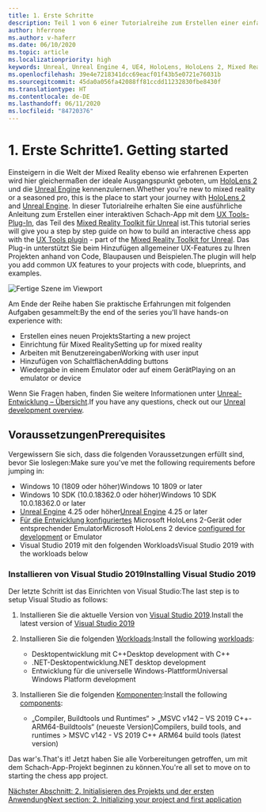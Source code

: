```yaml
---
title: 1. Erste Schritte
description: Teil 1 von 6 einer Tutorialreihe zum Erstellen einer einfachen Schach-App mit der Unreal Engine 4 und dem UX Tools-Plug-In des Mixed Reality-Toolkits
author: hferrone
ms.author: v-haferr
ms.date: 06/10/2020
ms.topic: article
ms.localizationpriority: high
keywords: Unreal, Unreal Engine 4, UE4, HoloLens, HoloLens 2, Mixed Reality, Tutorial, erste Schritte, MRTK, UXT, UX Tools, Dokumentation
ms.openlocfilehash: 39e4e7218341dcc69eacf01f43b5e0721e76031b
ms.sourcegitcommit: 45da0a056fa42088ff81ccdd11232830fbe8430f
ms.translationtype: HT
ms.contentlocale: de-DE
ms.lasthandoff: 06/11/2020
ms.locfileid: "84720376"
---
```

# <a name="1-getting-started"></a><span data-ttu-id="6f9fd-104">1. Erste Schritte</span><span class="sxs-lookup"><span data-stu-id="6f9fd-104">1. Getting started</span></span>

<span data-ttu-id="6f9fd-105">Einsteigern in die Welt der Mixed Reality ebenso wie erfahrenen Experten wird hier gleichermaßen der ideale Ausgangspunkt geboten, um [HoloLens 2](https://docs.microsoft.com/windows/mixed-reality/) und die [Unreal Engine](https://www.unrealengine.com/en-US/) kennenzulernen.</span><span class="sxs-lookup"><span data-stu-id="6f9fd-105">Whether you're new to mixed reality or a seasoned pro, this is the place to start your journey with [HoloLens 2](https://docs.microsoft.com/windows/mixed-reality/) and [Unreal Engine](https://www.unrealengine.com/en-US/).</span></span> <span data-ttu-id="6f9fd-106">In dieser Tutorialreihe erhalten Sie eine ausführliche Anleitung zum Erstellen einer interaktiven Schach-App mit dem [UX Tools-Plug-In](https://github.com/microsoft/MixedReality-UXTools-Unreal), das Teil des [Mixed Reality Toolkit für Unreal](https://github.com/microsoft/MixedRealityToolkit-Unreal) ist.</span><span class="sxs-lookup"><span data-stu-id="6f9fd-106">This tutorial series will give you a step by step guide on how to build an interactive chess app with the [UX Tools plugin](https://github.com/microsoft/MixedReality-UXTools-Unreal) - part of the [Mixed Reality Toolkit for Unreal](https://github.com/microsoft/MixedRealityToolkit-Unreal).</span></span> <span data-ttu-id="6f9fd-107">Das Plug-in unterstützt Sie beim Hinzufügen allgemeiner UX-Features zu Ihren Projekten anhand von Code, Blaupausen und Beispielen.</span><span class="sxs-lookup"><span data-stu-id="6f9fd-107">The plugin will help you add common UX features to your projects with code, blueprints, and examples.</span></span> 

![Fertige Szene im Viewport](images/unreal-uxt/5-endscene.PNG)

<span data-ttu-id="6f9fd-109">Am Ende der Reihe haben Sie praktische Erfahrungen mit folgenden Aufgaben gesammelt:</span><span class="sxs-lookup"><span data-stu-id="6f9fd-109">By the end of the series you'll have hands-on experience with:</span></span>
* <span data-ttu-id="6f9fd-110">Erstellen eines neuen Projekts</span><span class="sxs-lookup"><span data-stu-id="6f9fd-110">Starting a new project</span></span>
* <span data-ttu-id="6f9fd-111">Einrichtung für Mixed Reality</span><span class="sxs-lookup"><span data-stu-id="6f9fd-111">Setting up for mixed reality</span></span>
* <span data-ttu-id="6f9fd-112">Arbeiten mit Benutzereingaben</span><span class="sxs-lookup"><span data-stu-id="6f9fd-112">Working with user input</span></span>
* <span data-ttu-id="6f9fd-113">Hinzufügen von Schaltflächen</span><span class="sxs-lookup"><span data-stu-id="6f9fd-113">Adding buttons</span></span>
* <span data-ttu-id="6f9fd-114">Wiedergabe in einem Emulator oder auf einem Gerät</span><span class="sxs-lookup"><span data-stu-id="6f9fd-114">Playing on an emulator or device</span></span>

<span data-ttu-id="6f9fd-115">Wenn Sie Fragen haben, finden Sie weitere Informationen unter [Unreal-Entwicklung – Übersicht](https://docs.microsoft.com/windows/mixed-reality/unreal-development-overview).</span><span class="sxs-lookup"><span data-stu-id="6f9fd-115">If you have any questions, check out our [Unreal development overview](https://docs.microsoft.com/windows/mixed-reality/unreal-development-overview).</span></span>

## <a name="prerequisites"></a><span data-ttu-id="6f9fd-116">Voraussetzungen</span><span class="sxs-lookup"><span data-stu-id="6f9fd-116">Prerequisites</span></span>
<span data-ttu-id="6f9fd-117">Vergewissern Sie sich, dass die folgenden Voraussetzungen erfüllt sind, bevor Sie loslegen:</span><span class="sxs-lookup"><span data-stu-id="6f9fd-117">Make sure you've met the following requirements before jumping in:</span></span>
* <span data-ttu-id="6f9fd-118">Windows 10 (1809 oder höher)</span><span class="sxs-lookup"><span data-stu-id="6f9fd-118">Windows 10 1809 or later</span></span>
* <span data-ttu-id="6f9fd-119">Windows 10 SDK (10.0.18362.0 oder höher)</span><span class="sxs-lookup"><span data-stu-id="6f9fd-119">Windows 10 SDK 10.0.18362.0 or later</span></span>
* <span data-ttu-id="6f9fd-120">[Unreal Engine](https://www.unrealengine.com/en-US/get-now) 4.25 oder höher</span><span class="sxs-lookup"><span data-stu-id="6f9fd-120">[Unreal Engine](https://www.unrealengine.com/en-US/get-now) 4.25 or later</span></span>
* <span data-ttu-id="6f9fd-121">[Für die Entwicklung konfiguriertes](using-visual-studio.md#enabling-developer-mode) Microsoft HoloLens 2-Gerät oder entsprechender Emulator</span><span class="sxs-lookup"><span data-stu-id="6f9fd-121">Microsoft HoloLens 2 device [configured for development](using-visual-studio.md#enabling-developer-mode) or Emulator</span></span>
* <span data-ttu-id="6f9fd-122">Visual Studio 2019 mit den folgenden Workloads</span><span class="sxs-lookup"><span data-stu-id="6f9fd-122">Visual Studio 2019 with the workloads below</span></span>

### <a name="installing-visual-studio-2019"></a><span data-ttu-id="6f9fd-123">Installieren von Visual Studio 2019</span><span class="sxs-lookup"><span data-stu-id="6f9fd-123">Installing Visual Studio 2019</span></span>
<span data-ttu-id="6f9fd-124">Der letzte Schritt ist das Einrichten von Visual Studio:</span><span class="sxs-lookup"><span data-stu-id="6f9fd-124">The last step is to setup Visual Studio as follows:</span></span>
1. <span data-ttu-id="6f9fd-125">Installieren Sie die aktuelle Version von [Visual Studio 2019](https://visualstudio.microsoft.com/downloads/).</span><span class="sxs-lookup"><span data-stu-id="6f9fd-125">Install the latest version of [Visual Studio 2019](https://visualstudio.microsoft.com/downloads/)</span></span>
2. <span data-ttu-id="6f9fd-126">Installieren Sie die folgenden [Workloads](https://docs.microsoft.com/visualstudio/install/modify-visual-studio?view=vs-2019#modify-workloads):</span><span class="sxs-lookup"><span data-stu-id="6f9fd-126">Install the following [workloads](https://docs.microsoft.com/visualstudio/install/modify-visual-studio?view=vs-2019#modify-workloads):</span></span>
    * <span data-ttu-id="6f9fd-127">Desktopentwicklung mit C++</span><span class="sxs-lookup"><span data-stu-id="6f9fd-127">Desktop development with C++</span></span>
    * <span data-ttu-id="6f9fd-128">.NET-Desktopentwicklung</span><span class="sxs-lookup"><span data-stu-id="6f9fd-128">.NET desktop development</span></span>
    * <span data-ttu-id="6f9fd-129">Entwicklung für die universelle Windows-Plattform</span><span class="sxs-lookup"><span data-stu-id="6f9fd-129">Universal Windows Platform development</span></span>

3. <span data-ttu-id="6f9fd-130">Installieren Sie die folgenden [Komponenten](https://docs.microsoft.com/visualstudio/install/modify-visual-studio?view=vs-2019#modify-individual-components):</span><span class="sxs-lookup"><span data-stu-id="6f9fd-130">Install the following [components](https://docs.microsoft.com/visualstudio/install/modify-visual-studio?view=vs-2019#modify-individual-components):</span></span>
    * <span data-ttu-id="6f9fd-131">„Compiler, Buildtools und Runtimes“ > „MSVC v142 – VS 2019 C++-ARM64-Buildtools“ (neueste Version)</span><span class="sxs-lookup"><span data-stu-id="6f9fd-131">Compilers, build tools, and runtimes > MSVC v142 - VS 2019 C++ ARM64 build tools (latest version)</span></span>

<span data-ttu-id="6f9fd-132">Das war's.</span><span class="sxs-lookup"><span data-stu-id="6f9fd-132">That's it!</span></span> <span data-ttu-id="6f9fd-133">Jetzt haben Sie alle Vorbereitungen getroffen, um mit dem Schach-App-Projekt beginnen zu können.</span><span class="sxs-lookup"><span data-stu-id="6f9fd-133">You're all set to move on to starting the chess app project.</span></span>

[<span data-ttu-id="6f9fd-134">Nächster Abschnitt: 2. Initialisieren des Projekts und der ersten Anwendung</span><span class="sxs-lookup"><span data-stu-id="6f9fd-134">Next section: 2. Initializing your project and first application</span></span>](unreal-uxt-ch2.md)